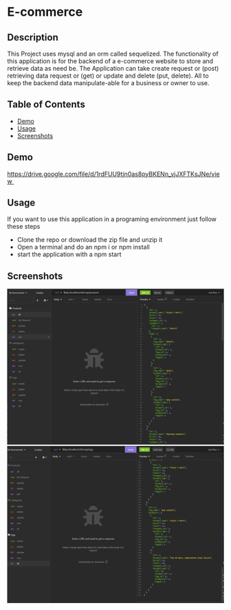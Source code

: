 # E-commerce 

## Description 
This Project uses mysql and an orm called sequelized. The functionality of this application is for the backend of a e-commerce website to store and retrieve data as need be. The Application can take create request or (post) retrieving data request or (get) or update and delete (put, delete). All to keep the backend data manipulate-able for a business or owner to use.

## Table of Contents

* [Demo](#demo)
* [Usage](#usage)
* [Screenshots](#screenshots)


## Demo

https://drive.google.com/file/d/1rdFUU9tjn0as8pyBKENn_vjJXFTKsJNe/view 

## Usage

If you want to use this application in a programing environment just follow these steps 
* Clone the repo or download the zip file and unzip it
* Open a terminal and do an npm i or npm install
* start the application with a npm start

## Screenshots

![Screenshot](/screenshots/productAll.PNG)
![Screenshot](/screenshots/TagsAll.PNG)